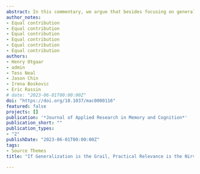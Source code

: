 ```yaml
---
abstract: In this commentary, we argue that besides focusing on generalization, sufficient attention must be invested in the practical relevance of psychological and applied memory research. That is, memory research is frequently used to address real life questions. In the area of psychology and law, memory scientists are sometimes asked by court to provide expert opinion about, for example, the validity of witness testimony. When doing so, they refer to applied memory research to support their conclusion on whether or not a statement is valid. But when can applied memory research meaningfully inform legal cases? Memory scientists can best know the practical relevance of research by considering the smallest effect size of interest in a given domain. Applied memory research has generally failed to consider the importance of the smallest effect size of interest and instead relies uncritically on benchmarks of effect sizes (e.g., small, medium, large). We demonstrate how memory scientists can set the smallest effect size of interest, and we provide an example in the area of false memory. We argue that psychological science can best contribute to law when memory scientists make use of the smallest effect size of interest.
author_notes:
- Equal contribution
- Equal contribution
- Equal contribution
- Equal contribution
- Equal contribution
- Equal contribution
authors:
- Henry Otgaar
- admin
- Tess Neal
- Jason Chin
- Irena Boskovic
- Eric Rassin
# date: "2023-06-01T00:00:00Z"
doi: "https://doi.org/10.1037/mac0000116"
featured: false
projects: []
publication: '*Journal of Applied Research in Memory and Cognition*'
publication_short: ""
publication_types:
- "2"
publishDate: "2023-06-01T00:00:00Z"
tags:
- Source Themes
title: "If Generalization is the Grail, Practical Relevance is the Nirvana: Considerations from the Contribution of Psychological Science of Memory to Law"

---
```




